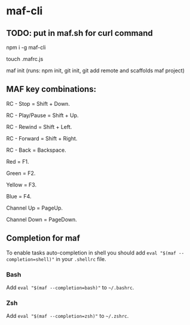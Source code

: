 # maf-cli

## TODO: put in maf.sh for curl command

npm i -g maf-cli

touch .mafrc.js

maf init (runs: npm init, git init, git add remote and scaffolds maf project)

## MAF key combinations:

RC - Stop       = Shift + Down.

RC - Play/Pause = Shift + Up.

RC - Rewind     = Shift + Left.

RC - Forward    = Shift + Right.

RC - Back       = Backspace.

Red             = F1.

Green           = F2.

Yellow          = F3.

Blue            = F4.

Channel Up      = PageUp.

Channel Down    = PageDown.



## Completion for maf

To enable tasks auto-completion in shell you should add `eval "$(maf --completion=shell)"` in your `.shellrc` file.

### Bash

Add `eval "$(maf --completion=bash)"` to `~/.bashrc`.

### Zsh

Add `eval "$(maf --completion=zsh)"` to `~/.zshrc`.
